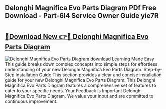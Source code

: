 ## Delonghi Magnifica Evo Parts Diagram PDf Free Download - Part-6l4 Service Owner Guide yie7R

# <h2><a href="http://dfsntky.blite.top/?on=Delonghi+Magnifica+Evo+Parts+Diagram">🔗Download New 👉🔴 Delonghi Magnifica Evo Parts Diagram</a></h2>

[![Delonghi Magnifica Evo Parts Diagram download](https://i.imgur.com/lujVjoI.png)](http://dfsntky.blite.top/?on=Delonghi+Magnifica+Evo+Parts+Diagram)
Learning Made Easy This guide breaks down complex concepts into simple steps for effortless understanding of your new Delonghi Magnifica Evo Parts Diagram. Step-by-Step Installation Guide This section provides a clear and concise installation guide for your new Delonghi Magnifica Evo Parts Diagram. This Delonghi Magnifica Evo Parts Diagram features a comprehensive set of features to cater to your specific needs. Your Feedback is Important Delonghi Magnifica Evo Parts Diagram. We value your input and are committed to continuous improvement.
